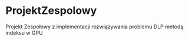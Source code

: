 # ProjektZespolowy
Projekt Zespołowy z implementacji rozwiązywania problemu DLP metodą indeksu w GPU
